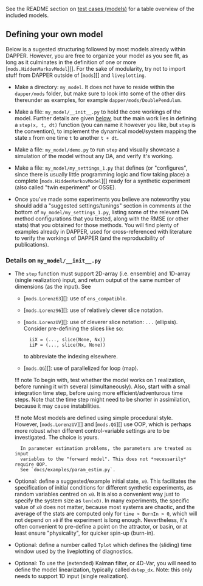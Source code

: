 See the README section on
[test cases (models)](https://github.com/nansencenter/DAPPER#Test-cases-models)
for a table overview of the included models.

## Defining your own model

Below is a sugested structuring followed by most models already within DAPPER.
However, you are free to organize your model as you see fit,
as long as it culminates in the definition of one or more [`mods.HiddenMarkovModel`][].
For the sake of modularity,
try not to import stuff from DAPPER outside of [`mods`][] and `liveplotting`.

- Make a directory: `my_model`. It does not have to reside within the `dapper/mods` folder,
  but make sure to look into some of the other dirs thereunder as examples,
  for example `dapper/mods/DoublePendulum`.

- Make a file: `my_model/__init__.py` to hold the core workings of the model.
  Further details are given [below](#details-on-my_model__init__py), but the
  main work lies in defining a `step(x, t, dt)` function
  (you can name it however you like, but `step` is the convention),
  to implement the dynamical model/system mapping the state `x`
  from one time `t` to another `t + dt`.

- Make a file: `my_model/demo.py` to run `step` and visually showcase
  a simulation of the model without any DA, and verify it's working.

- Make a file: `my_model/my_settings_1.py` that defines
    (or "configures", since there is usually little programming logic and flow taking place)
    a complete [`mods.HiddenMarkovModel`][] ready for a synthetic experiment
    (also called "twin experiment" or OSSE).
-   Once you've made some experiments you believe are noteworthy you should add a
    "suggested settings/tunings" section in comments at the bottom of
    `my_model/my_settings_1.py`, listing some of the relevant DA method
    configurations that you tested, along with the RMSE (or other stats) that
    you obtained for those methods.  You will find plenty of examples already in
    DAPPER, used for cross-referenced with literature to verify the workings of DAPPER
    (and the reproducibility of publications).


### Details on `my_model/__init__.py`

- The `step` function must support 2D-array (i.e. ensemble)
  and 1D-array (single realization) input, and return output of the same
  number of dimensions (as the input).
  See

    - [`mods.Lorenz63`][]: use of `ens_compatible`.
    - [`mods.Lorenz96`][]: use of relatively clever slice notation.
    - [`mods.LorenzUV`][]: use of cleverer slice notation: `...` (ellipsis).
      Consider pre-defining the slices like so:

            iiX = (..., slice(None, Nx))
            iiP = (..., slice(Nx, None))

        to abbreviate the indexing elsewhere.

    - [`mods.QG`][]: use of parallelized for loop (map).

    !!! note
        To begin with, test whether the model works on 1 realization,
        before running it with several (simultaneously).
        Also, start with a small integration time step,
        before using more efficient/adventurous time steps.
        Note that the time step might need to be shorter in assimilation,
        because it may cause instabilities.

    !!! note
        Most models are defined using simple procedural style.
        However, [`mods.LorenzUV`][] and [`mods.QG`][] use OOP,
        which is perhaps more robust when different
        control-variable settings are to be investigated.
        The choice is yours.

        In parameter estimation problems, the parameters are treated as input
        variables to the "forward model". This does not *necessarily* require OOP.
        See `docs/examples/param_estim.py`.

- Optional: define a suggested/example initial state, `x0`.
  This facilitates the specification of initial conditions for different synthetic
  experiments, as random variables centred on `x0`.  It is also a
  convenient way just to specify the system size as `len(x0)`.  In many
  experiments, the specific value of `x0` does not matter, because most
  systems are chaotic, and the average of the stats are computed only for
  `time > BurnIn > 0`, which will not depend on `x0` if the experiment is
  long enough.  Nevertheless, it's often convenient to pre-define a point
  on the attractor, or basin, or at least ensure "physicality", for
  quicker spin-up (burn-in).

- Optional: define a number called `Tplot` which defines
  the (sliding) time window used by the liveplotting of diagnostics.

- Optional: To use the (extended) Kalman filter, or 4D-Var,
  you will need to define the model linearization, typically called `dstep_dx`.
  Note: this only needs to support 1D input (single realization).
